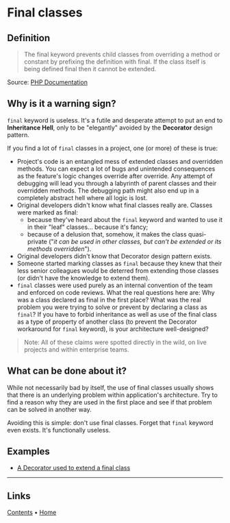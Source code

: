 # Final classes

## Definition

> The final keyword prevents child classes from overriding a method or constant by prefixing the definition with final. 
If the class itself is being defined final then it cannot be extended.

Source: [PHP Documentation](https://www.php.net/manual/en/language.oop5.final.php)

## Why is it a warning sign?

`final` keyword is useless. It's a futile and desperate attempt to put an end to **Inheritance Hell**, only to be
"elegantly" avoided by the **Decorator** design pattern.

If you find a lot of `final` classes in a project, one (or more) of these is true:

- Project's code is an entangled mess of extended classes and overridden methods. You can expect a lot of bugs and
  unintended consequences as the feature's logic changes override after override. Any attempt of debugging will lead you
  through a labyrinth of parent classes and their overridden methods. The debugging path might also end up in a
  completely abstract hell where all logic is lost.
- Original developers didn't know what final classes really are. Classes were marked as final:
    - because they've heard about the `final` keyword and wanted to use it in their "leaf" classes... because it's fancy;
    - because of a delusion that, somehow, it makes the class quasi-private ("_it can be used in other classes, but can't
      be extended or its methods overridden_").
- Original developers didn't know that Decorator design pattern exists.
- Someone started marking classes as `final` because they knew that their less senior colleagues would be deterred from
  extending those classes (or didn't have the knowledge to extend them).
- `final` classes were used purely as an internal convention of the team and enforced on code reviews. What the real
  questions here are: Why was a class declared as final in the first place? What was the real problem you were trying to
  solve or prevent by declaring a class as `final`? If you have to forbid inheritance as well as use of the final class
  as a type of property of another class (to prevent the Decorator workaround for `final` keyword), is your architecture
  well-designed?

> Note: All of these claims were spotted directly in the wild, on live projects and within enterprise teams.

## What can be done about it?

While not necessarily bad by itself, the use of final classes usually shows that there is an underlying problem within
application's architecture. Try to find a reason why they are used in the first place and see if that problem can be 
solved in another way.

Avoiding this is simple: don't use final classes. Forget that `final` keyword even exists. It's functionally useless.

## Examples

- [A Decorator used to extend a final class](./DecoratorOverride)

---

## Links

[Contents](../../../doc/table_of_contents.md) • [Home](../../../README.md)
